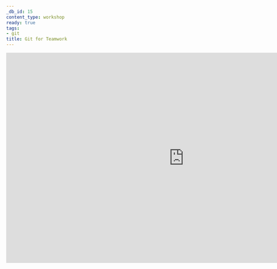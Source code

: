 ```yaml
---
_db_id: 15
content_type: workshop
ready: true
tags:
- git
title: Git for Teamwork
---
```


<iframe src="https://drive.google.com/file/d/1oJOHmpm5f6UPE40qhQUdYtnkgB_c2cgG/preview" frameborder="0" width="960" height="569" allowfullscreen="true" mozallowfullscreen="true" webkitallowfullscreen="true" style="display:block; margin: 0 auto;"></iframe>
